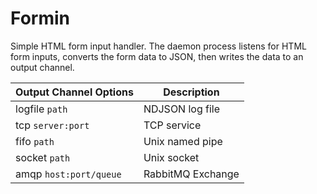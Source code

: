 # Formin 

Simple HTML form input handler.  The daemon process listens for HTML form
inputs, converts the form data to JSON, then writes the data to an output
channel.

| Output Channel Options | Description       |
|------------------------|-------------------|
| logfile `path`         | NDJSON log file   |
| tcp `server:port`      | TCP service       |
| fifo `path`            | Unix named pipe   |
| socket `path`          | Unix socket       |
| amqp `host:port/queue` | RabbitMQ Exchange |


